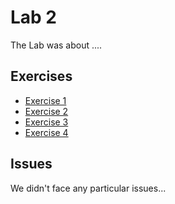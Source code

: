 
# Lab 2
The Lab was about .... 
  
## Exercises
  - [Exercise 1](ex1)
  - [Exercise 2](ex2)
  - [Exercise 3](ex3)
  - [Exercise 4](ex4)
  
## Issues
  We didn't face any particular issues...
  
  
